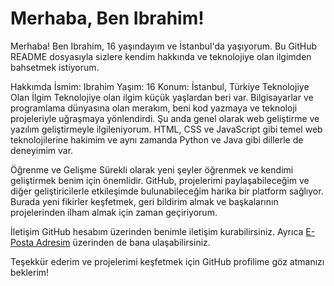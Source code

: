 # Merhaba, Ben Ibrahim!
Merhaba! Ben Ibrahim, 16 yaşındayım ve İstanbul'da yaşıyorum. Bu GitHub README dosyasıyla sizlere kendim hakkında ve teknolojiye olan ilgimden bahsetmek istiyorum.

Hakkımda
İsmim: Ibrahim
Yaşım: 16
Konum: İstanbul, Türkiye
Teknolojiye Olan İlgim
Teknolojiye olan ilgim küçük yaşlardan beri var. Bilgisayarlar ve programlama dünyasına olan merakım, beni kod yazmaya ve teknoloji projeleriyle uğraşmaya yönlendirdi. Şu anda genel olarak web geliştirme ve yazılım geliştirmeyle ilgileniyorum. HTML, CSS ve JavaScript gibi temel web teknolojilerine hakimim ve aynı zamanda Python ve Java gibi dillerle de deneyimim var.

Öğrenme ve Gelişme
Sürekli olarak yeni şeyler öğrenmek ve kendimi geliştirmek benim için önemlidir. GitHub, projelerimi paylaşabileceğim ve diğer geliştiricilerle etkileşimde bulunabileceğim harika bir platform sağlıyor. Burada yeni fikirler keşfetmek, geri bildirim almak ve başkalarının projelerinden ilham almak için zaman geçiriyorum.

İletişim
GitHub hesabım üzerinden benimle iletişim kurabilirsiniz. Ayrıca [E-Posta Adresim](mailto:ibrahimhalilsezgin@proton.me) üzerinden de bana ulaşabilirsiniz.

Teşekkür ederim ve projelerimi keşfetmek için GitHub profilime göz atmanızı beklerim!




